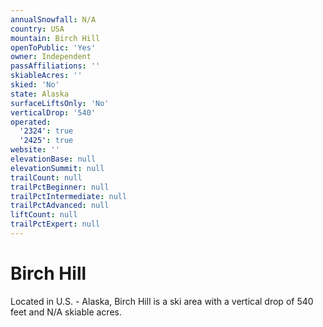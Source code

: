 ```yaml
---
annualSnowfall: N/A
country: USA
mountain: Birch Hill
openToPublic: 'Yes'
owner: Independent
passAffiliations: ''
skiableAcres: ''
skied: 'No'
state: Alaska
surfaceLiftsOnly: 'No'
verticalDrop: '540'
operated:
  '2324': true
  '2425': true
website: ''
elevationBase: null
elevationSummit: null
trailCount: null
trailPctBeginner: null
trailPctIntermediate: null
trailPctAdvanced: null
liftCount: null
trailPctExpert: null
---
```



# Birch Hill

Located in U.S. - Alaska, Birch Hill is a ski area with a vertical drop of 540 feet and N/A skiable acres.
